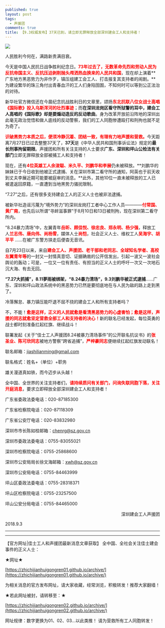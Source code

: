 ```yaml
---
published: true
layout: post
tags:
  - 声援团
comments: true
title: 【9.3权威发布】37天已到，请立即无罪释放全部深圳建会工人和支持者！
---
```


![](https://upload.cc/i1/2018/08/19/91XeuW.jpg)

人民胜利今何在，满路新贵满目衰。

今天是中国人民抗日战争胜利纪念日。<span style="color:red;font-weight:bold">73年过去了，无数革命先烈和劳动人民为反抗帝国主义、反抗压迫剥削抛头颅洒热血换来的人民共和国</span>，现在却上演着**广东地方黑恶势力为非作歹，镇压组建工会工人、打击报复其支持者的闹剧。**为建设繁华的珠三角付出青春血汗的工人们身陷囹圄，不知何时可以等到公正法治的对待。

新华社官方微信还在今晨纪念抗战胜利日的文章里，颂扬<span style="color:red;font-weight:bold">东北抗联八位女战士高唱《国际歌》投入乌斯浑河的壮烈事迹</span>；而**在深圳龙岗区看守所狱警的耳中，建会工人高唱的《国际歌》却是要煽动造反的反动歌曲**。身为改革开放前沿阵地的深圳出此毫无政治觉悟和做人底线的反动警察，我们的工人同胞惨遭殴打和刑拘也就不足为奇了。


<span style="color:red;font-weight:bold">识破黑势力本质之后，便须冷静沉着、团结一致，有理有力地声援和营救。</span>今天距离7月27日已过去整整37天了，**37天**是《中华人民共和国刑事诉讼法》规定的**最长刑事拘留期限**。声援团和所有关注支持的人士要求**广东、深圳和坪山公检法有关部门**立即无罪释放全部被捕工人和支持者！

现在，还有<span style="color:red;font-weight:bold">4位英雄工人余浚聪、米久平、刘鹏华和李展</span>仍未被释放。**刘鹏华的妹妹已于今日收到他被正式逮捕、关在深圳市第二看守所的通知，阿英也于前天收到丈夫李展近期可能要被庭审的消息。**此外，其他10位一直未被释放的工人已被遣返回原籍，一直遭到当地黑势力骚扰限制。

“7.27”之后，还有很多支持建会工人的正义人士也被非法逮捕。

被新华社造谣污蔑为“境外势力”的深圳龙岗打工者中心工作人员————<span style="color:red;font-weight:bold">付常国、黄广南</span>，也先后以所谓“寻衅滋事罪”于8月10日和13日被刑拘，现在深圳第二看守所内。

“8.24暴力清场”中，左翼青年<span style="color:red;font-weight:bold">岳昕、顾佳悦、徐忠良、郑永明、杨少强</span>，释放工人<span style="color:red;font-weight:bold">兰志伟、唐向伟、尚杨雪</span>，媒体人士<span style="color:red;font-weight:bold">尚恺</span>，社会正义人士、维权工人<span style="color:red;font-weight:bold">吴海宇、胡平平</span>	……在被广东警方挟走后便杳无音讯。


自7月23日以来，来自<span style="color:red;font-weight:bold">建会工人、声援团、老干部和老同志、全球知名学者、高校左翼青年等</span>的一封又一封情真意切、证据确凿的公开信发出，引起一波又一波社会舆论的轰动；可是，一位又一位有责任、有担当的正义人士的呼吁一次又一次地石沉大海、有去无回。

**“7.27大抓捕”，8.11夢雨被绑架，“8.24暴力清场”，9.3刘鹏华被正式逮捕**……广东、深圳和坪山政法系统中的黑恶势力已然是要彻底地在与人民为敌的路上走到黑了。


冷落懈怠、暴力镇压能吓退不屈不挠的建会工人和所有支持者吗？

不，不能！<span style="color:red;font-weight:bold">愈是这样，正义的人民就愈是看清黑恶势力的心虚害怕；愈是这样，声援的同志就愈坚定营救全部工人和支持者的决心！</span>新的联名已经发起，每位英勇的战士都时刻准备扛起红旗、继续战斗！

联署发起《关于“佳士工人声援团8.24被暴力清场事件”的公开联名抗议书》的<span style="color:red;font-weight:bold">张圣业、陈可欣同志</span>被地方警察“跨省追捕”，<span style="color:red;font-weight:bold">严梓豪同志</span>便继续扛起红旗发动联名！

联名邮箱：[jiashilianming@gmail.com](mailto:jiashilianming@gmail.com)

联名格式：姓名+（单位）+职务


雄关漫道真如铁，而今迈步从头越！

全中国、全世界的关注支持者们，<span style="color:red;font-weight:bold">请持续质问有关部门，问询失联同胞下落，关注开庭消息</span>，要求立即释放全部深圳建会工人和支持者！

广东省委政法委电话：020-87185300 

广东省检察院电话：020-87118309

广东省公安厅电话：020-83832980

深圳市市长陈如桂邮箱：chenrg@sz.gov.cn

深圳市委政法委电话：0755-83055021 

深圳市检察院电话：0755-25868600

深圳市公安局局长徐文海邮箱：xwh@sz.gov.cn

深圳市公安局电话：0755-84463999

坪山区委政法委电话：0755-28318371

坪山区检察院电话：0755-23257500

坪山公安分局电话：0755-84465000

<p style="text-align:right">
深圳建会工人声援团<br/>

2018.9.3
<br/></p>

---

---

【官方网址|佳士工人和声援团最新消息文章获取】
全中国、全社会关注佳士建会事件的正义人士：

★网址★

[https://zhichijianhuigongren01.github.io/archive/](https://zhichijianhuigongren01.github.io/archive/)

为相关消息的官方发布网址，请大家收藏，经常浏览，积极转发！推荐大家翻墙！

★若此网址被封，请转移至：★

[https://zhichijianhuigongren02.github.io/archive/](https://zhichijianhuigongren02.github.io/archive/)

网址规律：数字更换为01、02、03...以此类推！
请为营救所有工人同胞转发！
